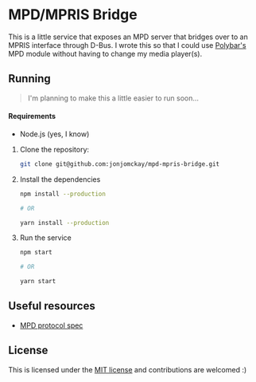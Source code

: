 MPD/MPRIS Bridge
================

This is a little service that exposes an MPD server that bridges over to an MPRIS interface through D-Bus. I wrote this so that I
could use [Polybar's](https://polybar.github.io/) MPD module without having to change my media player(s).

## Running

> I'm planning to make this a little easier to run soon...

#### Requirements

* Node.js (yes, I know)

1. Clone the repository:

    ```bash
    git clone git@github.com:jonjomckay/mpd-mpris-bridge.git
    ```

2. Install the dependencies

    ```bash
    npm install --production
    
    # OR
    
    yarn install --production
    ```

3. Run the service

    ```bash
    npm start
    
    # OR 
    
    yarn start
    ```

## Useful resources

- [MPD protocol spec](https://mpd.readthedocs.io/en/latest/protocol.html)

## License

This is licensed under the [MIT license](https://opensource.org/licenses/MIT) and contributions are welcomed :)
